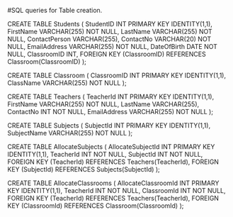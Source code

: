 #SQL queries for Table creation.

CREATE TABLE Students (
    StudentID INT PRIMARY KEY IDENTITY(1,1),
    FirstName VARCHAR(255) NOT NULL,
    LastName VARCHAR(255) NOT NULL,
    ContactPerson VARCHAR(255),
    ContactNo VARCHAR(20) NOT NULL,
    EmailAddress VARCHAR(255) NOT NULL,
    DateOfBirth DATE NOT NULL,
    ClassroomID INT,
    FOREIGN KEY (ClassroomID) REFERENCES Classroom(ClassroomID)
);

CREATE TABLE Classroom (
    ClassroomID INT PRIMARY KEY IDENTITY(1,1),
    ClassName VARCHAR(255) NOT NULL
);

CREATE TABLE Teachers (
    TeacherId INT PRIMARY KEY IDENTITY(1,1),
    FirstName VARCHAR(255) NOT NULL,
    LastName VARCHAR(255),
    ContactNo INT NOT NULL,
    EmailAddress VARCHAR(255) NOT NULL
);

CREATE TABLE Subjects (
    SubjectId INT PRIMARY KEY IDENTITY(1,1),
    SubjectName VARCHAR(255) NOT NULL
);

CREATE TABLE AllocateSubjects (
    AllocateSubjectId INT PRIMARY KEY IDENTITY(1,1),
    TeacherId INT NOT NULL,
    SubjectId INT NOT NULL,
    FOREIGN KEY (TeacherId) REFERENCES Teachers(TeacherId),
    FOREIGN KEY (SubjectId) REFERENCES Subjects(SubjectId)
);

CREATE TABLE AllocateClassrooms (
    AllocateClassroomId INT PRIMARY KEY IDENTITY(1,1),
    TeacherId INT NOT NULL,
    ClassroomId INT NOT NULL,
    FOREIGN KEY (TeacherId) REFERENCES Teachers(TeacherId),
    FOREIGN KEY (ClassroomId) REFERENCES Classroom(ClassroomId)
);
